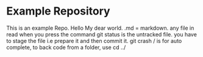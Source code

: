 # Example Repository
This is an example Repo. Hello My dear world.
.md = markdown.
any file in read when you press the command git status is the untracked file.
you have to stage the file i.e prepare it and then commit it.
git crash / is for auto complete, to back code from a folder, use cd ../